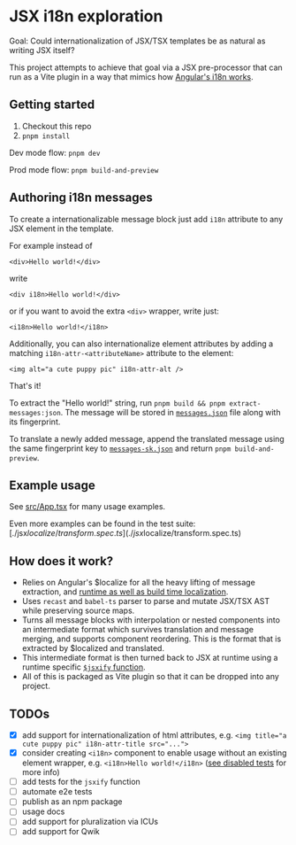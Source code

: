 # JSX i18n exploration

Goal: Could internationalization of JSX/TSX templates be as natural as writing JSX itself?

This project attempts to achieve that goal via a JSX pre-processor that can run as a Vite plugin in a way that mimics how [Angular's i18n works](https://angular.dev/guide/i18n/prepare).

## Getting started

1. Checkout this repo
2. `pnpm install`

Dev mode flow:
`pnpm dev`

Prod mode flow:
`pnpm build-and-preview`


## Authoring i18n messages

To create a internationalizable message block just add `i18n` attribute to any JSX element in the template.

For example instead of

```tsx
<div>Hello world!</div>
```

write

```tsx
<div i18n>Hello world!</div>
```

or if you want to avoid the extra `<div>` wrapper, write just:

```tsx
<i18n>Hello world!</i18n>
```

Additionally, you can also internationalize element attributes by adding a matching `i18n-attr-<attributeName>` attribute to the element:

```tsx
<img alt="a cute puppy pic" i18n-attr-alt />
```

That's it!

To extract the "Hello world!" string, run `pnpm build && pnpm extract-messages:json`.
The message will be stored in [`messages.json`](./messages.json) file along with its fingerprint.

To translate a newly added message, append the translated message using the same fingerprint key to [`messages-sk.json`](./messages-sk.json) and return `pnpm build-and-preview`.

## Example usage

See [src/App.tsx](./src/App.tsx#L57-L165) for many usage examples.

Even more examples can be found in the test suite: [./jsx$localize/transform.spec.ts](./jsx$localize/transform.spec.ts)


## How does it work?

- Relies on Angular's $localize for all the heavy lifting of message extraction, and [runtime as well as build time localization](https://qwik.dev/docs/integrations/i18n/#runtime-vs-compile-time-translation).
- Uses `recast` and `babel-ts` parser to parse and mutate JSX/TSX AST while preserving source maps.
- Turns all message blocks with interpolation or nested components into an intermediate format which survives translation and message merging, and supports component reordering. This is the format that is extracted by $localized and translated.
- This intermediate format is then turned back to JSX at runtime using a runtime specific [`$jsxify` function](./jsx$localize/react/jsxify.ts).
- All of this is packaged as Vite plugin so that it can be dropped into any project.


## TODOs

- [x] add support for internationalization of html attributes, e.g. `<img title="a cute puppy pic" i18n-attr-title src="...">`
- [x] consider creating `<i18n>` component to enable usage without an existing element wrapper, e.g. `<i18n>Hello world!</i18n>` ([see disabled tests](https://github.com/flarelabs-net/jsx-i18n-exploration/blob/0ee307d4e0d66c5862779e08503e99dd3b52a627/jsx%24localize/transform.spec.ts#L51-L76) for more info)
- [ ] add tests for the `jsxify` function
- [ ] automate e2e tests
- [ ] publish as an npm package
- [ ] usage docs
- [ ] add support for pluralization via ICUs
- [ ] add support for Qwik
